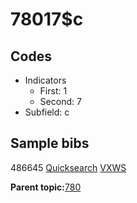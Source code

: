 # 78017$c

## Codes

-   Indicators
    -   First: 1
    -   Second: 7
-   Subfield: c

## Sample bibs

486645 [Quicksearch](https://search.library.yale.edu/catalog/486645) [VXWS](http://prodorbis.library.yale.edu:7014/vxws/GetHoldingsService?bibId=486645)

**Parent topic:**[780](../../tags/780/780.md)

